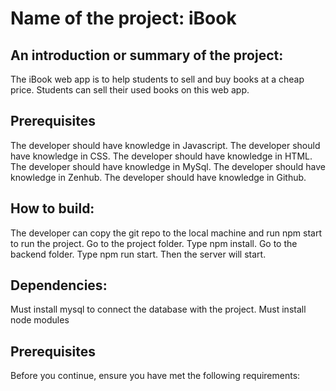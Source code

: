 # Name of the project: iBook

## An introduction or summary of the project:
The iBook web app is to help students to sell and buy books at a cheap price. Students can sell their used books on this web app.
## Prerequisites

The developer should have knowledge in Javascript.
The developer should have knowledge in CSS.
The developer should have knowledge in HTML.
The developer should have knowledge in MySql.
The developer should have knowledge in Zenhub.
The developer should have knowledge in Github.

## How to build: 

The developer can copy the git repo to the local machine and run npm start to run the project.
Go to the project folder.
Type npm install.
Go to the backend folder.
Type npm run start.
Then the server will start. 

## Dependencies:

Must install mysql to connect the database with the project.
Must install node modules

## Prerequisites

Before you continue, ensure you have met the following requirements:
